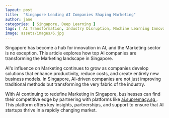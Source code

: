 ```yaml
---
layout: post
title:  "Singapore Leading AI Companies Shaping Marketing"
author: jane
categories: [ Singapore, Deep Learning ]
tags: [ AI Transformation, Industry Disruption, Machine Learning Innovations, AI Trends, AI in Asia ]
image: assets/images/6.jpg
---
```


Singapore has become a hub for innovation in AI, and the Marketing sector is no exception. This article explores how top AI companies are transforming the Marketing landscape in Singapore.

AI's influence on Marketing continues to grow as companies develop solutions that enhance productivity, reduce costs, and create entirely new business models. In Singapore, AI-driven companies are not just improving traditional methods but transforming the very fabric of the industry.

With AI continuing to redefine Marketing in Singapore, businesses can find their competitive edge by partnering with platforms like <a href="https://ai.supremacy.sg" target="_blank"> ai.supremacy.sg </a>. This platform offers key insights, partnerships, and support to ensure that AI startups thrive in a rapidly changing market.
